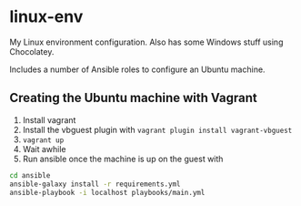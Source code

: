 # linux-env

My Linux environment configuration. Also has some Windows stuff using Chocolatey. 

Includes a number of Ansible roles to configure an Ubuntu machine.


## Creating the Ubuntu machine with Vagrant

1. Install vagrant
2. Install the vbguest plugin with `vagrant plugin install vagrant-vbguest`
3. `vagrant up`
4. Wait awhile
5. Run ansible once the machine is up on the guest with

```sh
cd ansible
ansible-galaxy install -r requirements.yml
ansible-playbook -i localhost playbooks/main.yml
```
